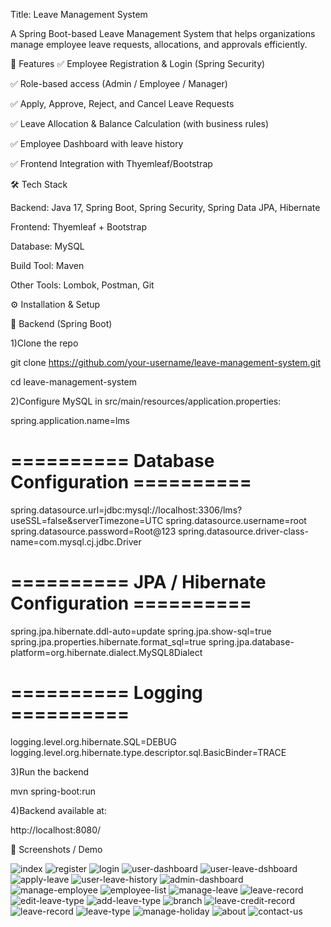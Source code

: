 Title: Leave Management System

A Spring Boot-based Leave Management System that helps organizations manage employee leave requests, allocations, and approvals efficiently.

🚀 Features
✅ Employee Registration & Login (Spring Security)

✅ Role-based access (Admin / Employee / Manager)

✅ Apply, Approve, Reject, and Cancel Leave Requests

✅ Leave Allocation & Balance Calculation (with business rules)

✅ Employee Dashboard with leave history

✅ Frontend Integration with Thyemleaf/Bootstrap

🛠️ Tech Stack

Backend: Java 17, Spring Boot, Spring Security, Spring Data JPA, Hibernate

Frontend: Thyemleaf + Bootstrap

Database: MySQL

Build Tool: Maven

Other Tools: Lombok, Postman, Git


 ⚙️ Installation & Setup
 
🔧 Backend (Spring Boot)

1)Clone the repo

git clone https://github.com/your-username/leave-management-system.git

cd leave-management-system

2)Configure MySQL in src/main/resources/application.properties:

spring.application.name=lms

# ========== Database Configuration ==========
spring.datasource.url=jdbc:mysql://localhost:3306/lms?useSSL=false&serverTimezone=UTC
spring.datasource.username=root
spring.datasource.password=Root@123
spring.datasource.driver-class-name=com.mysql.cj.jdbc.Driver

# ========== JPA / Hibernate Configuration ==========
spring.jpa.hibernate.ddl-auto=update
spring.jpa.show-sql=true
spring.jpa.properties.hibernate.format_sql=true
spring.jpa.database-platform=org.hibernate.dialect.MySQL8Dialect

# ========== Logging ==========
logging.level.org.hibernate.SQL=DEBUG
logging.level.org.hibernate.type.descriptor.sql.BasicBinder=TRACE

3)Run the backend

mvn spring-boot:run

4)Backend available at:

http://localhost:8080/

📸 Screenshots / Demo

![index](screenshots/index.png)
![register](screenshots/register.png)
![login](screenshots/login.png)
![user-dashboard](screenshots/user-dashboard.png)
![user-leave-dshboard](screenshots/user-leave-dashboard.png)
![apply-leave](screenshots/apply-leave.png)
![user-leave-history](screenshots/user-leave-history.png)
![admin-dashboard](screenshots/admin-dashboard.png)
![manage-employee](screenshots/manange-employee.png)
![employee-list](screenshots/employee-list.png)
![manage-leave](screenshots/manage-leave.png)
![leave-record](screenshots/leave-record.png)
![edit-leave-type](screenshots/edit-leave-type.png)
![add-leave-type](screenshots/add-leave-type.png)
![branch](screenshots/branch.png)
![leave-credit-record](screenshots/leave-credit-record.png)
![leave-record](screenshots/leave-record.png)
![leave-type](screenshots/leave-type.png)
![manage-holiday](screenshots/manage-holiday.png)
![about](screenshots/about.png)
![contact-us](screenshots/contact-us.png)
